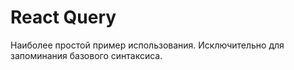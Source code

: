 # React Query

Наиболее простой пример использования. Исключительно для запоминания базового синтаксиса.


